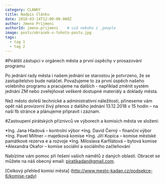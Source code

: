```yaml
---
category: CLANKY
title: Nadpis článku
date: 2018-03-14T12:00:00.000Z
author: Jmeno Prijmeni
authorId: jmeno.prijmeni    # uid nekoho z _people
image: posts/obrazek-u-tohoto-postu.jpg
tags:
  - tag 1
  - tag 2
---
```


#Pirátští zástupci v orgánech města a první úspěchy v prosazování programu

Po jednání rady města i našem jednání se starostou je potvrzeno, že se zastupitelstvo bude natáčet. Považujeme to za první úspěch našeho volebního programu a pracujeme na dalších - například změnit systém jednání ZM nebo zveřejňovat veškeré dostupné materiály a doklady města.

Než město dořeší technické a administrativní náležitosti, přineseme vám opět náš provizorní živý přenos z dalšího jednání 13.12.2018 v 15 hodin – na naší fb stránce a plánujeme připravit i záznam.

#Zastoupení pirátských příznivců ve výborech a komisích města ve složení: 

*Ing. Jana Hladová – kontrolní výbor 
*Ing. David Černý – finanční výbor 
*Ing. Pavel Miltner – majetková komise 
*Ing. Jiří Kopica – komise městské památkové rezerva e a rozvoje 
*Ing. Miloslava Karfilátová – bytová komise 
*Alexandra Okafor – komise sociální a sociálního začleňování

Nabízíme vám pomoc při řešení vašich námětů z daných oblastí. Obracet se můžete na náš obecný email: piratikadan@gmail.com.

[Celkový přehled komisí města] (http://www.mesto-kadan.cz/podsekce-6/komise-rady)

